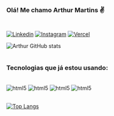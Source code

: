 ### Olá! Me chamo Arthur Martins ✌️

#

[![Linkedin](https://img.shields.io/badge/LinkedIn-0077B5?style=for-the-badge&logo=linkedin&logoColor=white)](https://www.linkedin.com/in/arthur-martins-freire-3b9b75223/)
[![Instagram](https://img.shields.io/badge/Instagram-E4405F?style=for-the-badge&logo=instagram&logoColor=white)](https://www.instagram.com/mfarthur/)
[![Vercel](https://img.shields.io/badge/Vercel-000000?style=for-the-badge&logo=vercel&logoColor=white)](https://vercel.com/mfarthur)

![Arthur GitHub stats](https://github-readme-stats.vercel.app/api?username=mfarthur&show_icons=true&theme=dracula)
#

### Tecnologias que já estou usando:

<div style="display: inline_block"><br/>
    <img align="center" alt="html5" src="https://img.shields.io/badge/HTML5-E34F26?style=for-the-badge&logo=html5&logoColor=white"/>
    <img align="center" alt="html5" src="https://img.shields.io/badge/JavaScript-F7DF1E?style=for-the-badge&logo=javascript&logoColor=black"/>
    <img align="center" alt="html5" src="https://img.shields.io/badge/React-20232A?style=for-the-badge&logo=react&logoColor=61DAFB"/>
    <img align="center" alt="html5" src="https://img.shields.io/badge/Python-3776AB?style=for-the-badge&logo=python&logoColor=white"/>
</div><br>

[![Top Langs](https://github-readme-stats.vercel.app/api/top-langs/?username=mfarthur&layout=compact)](https://github.com/mfarthur/github-readme-stats)
